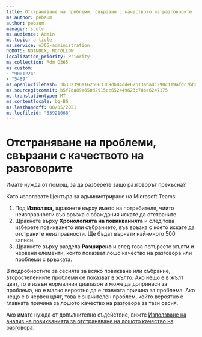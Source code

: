 ```yaml
---
title: Отстраняване на проблеми, свързани с качеството на разговорите
ms.author: pebaum
author: pebaum
manager: scotv
ms.audience: Admin
ms.topic: article
ms.service: o365-administration
ROBOTS: NOINDEX, NOFOLLOW
localization_priority: Priority
ms.collection: Adm_O365
ms.custom:
- "9001224"
- "5489"
ms.openlocfilehash: 3b332396a1626063369db04dde62b13abadc290c119afdc7bba042da21f7bfba
ms.sourcegitcommit: b5f7da89a650d2915dc652449623c78be6247175
ms.translationtype: MT
ms.contentlocale: bg-BG
ms.lasthandoff: 08/05/2021
ms.locfileid: "53921068"
---
```

# <a name="troubleshoot-call-quality-problems"></a>Отстраняване на проблеми, свързани с качеството на разговорите

Имате нужда от помощ, за да разберете защо разговорът прекъсна?

Като използвате Центъра за администриране на Microsoft Teams:

1. Под **Използва,** щракнете върху името на потребителя, чиито неизправности във връзка с обаждания искате да отстраните.
2. Щракнете върху **Хронологията на повикванията** и след това изберете повикването или събранието, във връзка с което искате да отстраните неизправности. Ще бъдат върнати най-много 500 записи.
3. Щракнете върху раздела **Разширено** и след това потърсете жълти и червени елементи, които показват лошо качество на разговора или проблеми с връзката.

В подробностите за сесията за всяко повикване или събрание, второстепенните проблеми се показват в жълто. Ако нещо е в жълт цвят, то е извън нормалния диапазон и може да допринася за проблема, но е малко вероятно да е главната причина за проблема. Ако нещо е в червен цвят, това е значителен проблем, който вероятно е главната причина за лошото качество на разговора за тази сесия.

Ако имате нужда от допълнително съдействие, вижте [Използване на анализ на повикванията за отстраняване на лошото качество на разговора](https://docs.microsoft.com/microsoftteams/use-call-analytics-to-troubleshoot-poor-call-quality#troubleshoot-call-quality-problems-using-call-analytics).
